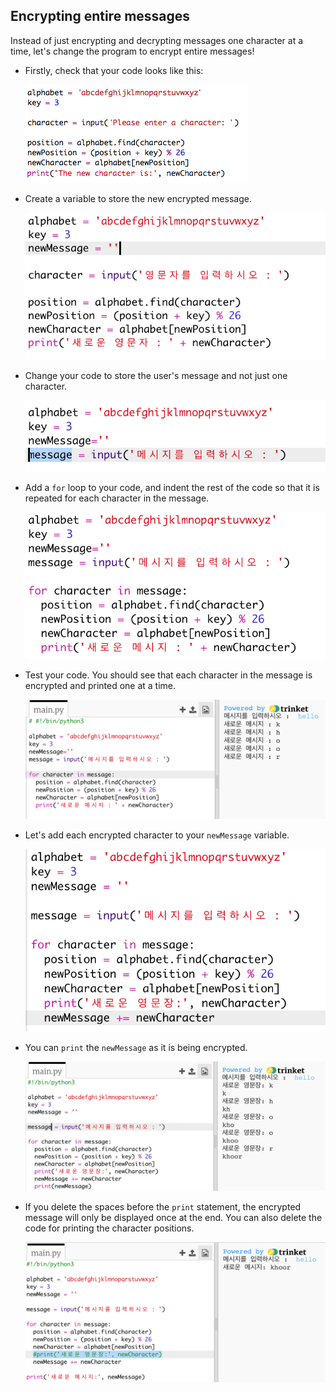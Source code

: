 ## Encrypting entire messages

Instead of just encrypting and decrypting messages one character at a time, let's change the program to encrypt entire messages!

+ Firstly, check that your code looks like this:
    
    ![screenshot](images/messages-character-finished.png)

+ Create a variable to store the new encrypted message.
    
    ![screenshot](images/messages-newmessage.png)

+ Change your code to store the user's message and not just one character.
    
    ![screenshot](images/messages-message.png)

+ Add a `for` loop to your code, and indent the rest of the code so that it is repeated for each character in the message.
    
    ![screenshot](images/messages-loop.png)

+ Test your code. You should see that each character in the message is encrypted and printed one at a time.
    
    ![screenshot](images/messages-loop-test.png)

+ Let's add each encrypted character to your `newMessage` variable.
    
    ![screenshot](images/messges-message-add-character.png)

+ You can `print` the `newMessage` as it is being encrypted.
    
    ![screenshot](images/messages-print-message-characters.png)

+ If you delete the spaces before the `print` statement, the encrypted message will only be displayed once at the end. You can also delete the code for printing the character positions.
    
    ![screenshot](images/messages-print-message-comment.png)